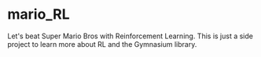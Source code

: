 # mario_RL
 Let's beat Super Mario Bros with Reinforcement Learning. This is just a side project to learn more about RL and the Gymnasium library. 
